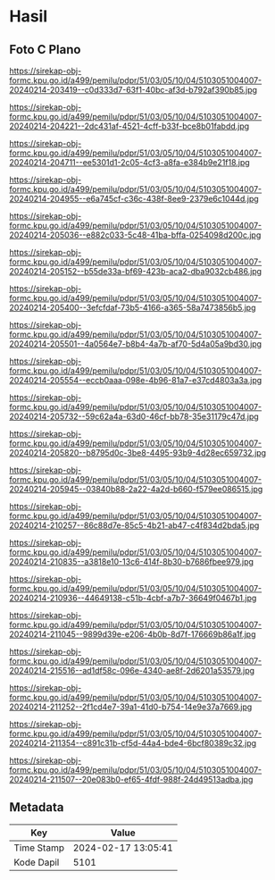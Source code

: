 # Hasil

## Foto C Plano

https://sirekap-obj-formc.kpu.go.id/a499/pemilu/pdpr/51/03/05/10/04/5103051004007-20240214-203419--c0d333d7-63f1-40bc-af3d-b792af390b85.jpg

https://sirekap-obj-formc.kpu.go.id/a499/pemilu/pdpr/51/03/05/10/04/5103051004007-20240214-204221--2dc431af-4521-4cff-b33f-bce8b01fabdd.jpg

https://sirekap-obj-formc.kpu.go.id/a499/pemilu/pdpr/51/03/05/10/04/5103051004007-20240214-204711--ee5301d1-2c05-4cf3-a8fa-e384b9e21f18.jpg

https://sirekap-obj-formc.kpu.go.id/a499/pemilu/pdpr/51/03/05/10/04/5103051004007-20240214-204955--e6a745cf-c36c-438f-8ee9-2379e6c1044d.jpg

https://sirekap-obj-formc.kpu.go.id/a499/pemilu/pdpr/51/03/05/10/04/5103051004007-20240214-205036--e882c033-5c48-41ba-bffa-0254098d200c.jpg

https://sirekap-obj-formc.kpu.go.id/a499/pemilu/pdpr/51/03/05/10/04/5103051004007-20240214-205152--b55de33a-bf69-423b-aca2-dba9032cb486.jpg

https://sirekap-obj-formc.kpu.go.id/a499/pemilu/pdpr/51/03/05/10/04/5103051004007-20240214-205400--3efcfdaf-73b5-4166-a365-58a7473856b5.jpg

https://sirekap-obj-formc.kpu.go.id/a499/pemilu/pdpr/51/03/05/10/04/5103051004007-20240214-205501--4a0564e7-b8b4-4a7b-af70-5d4a05a9bd30.jpg

https://sirekap-obj-formc.kpu.go.id/a499/pemilu/pdpr/51/03/05/10/04/5103051004007-20240214-205554--eccb0aaa-098e-4b96-81a7-e37cd4803a3a.jpg

https://sirekap-obj-formc.kpu.go.id/a499/pemilu/pdpr/51/03/05/10/04/5103051004007-20240214-205732--59c62a4a-63d0-46cf-bb78-35e31179c47d.jpg

https://sirekap-obj-formc.kpu.go.id/a499/pemilu/pdpr/51/03/05/10/04/5103051004007-20240214-205820--b8795d0c-3be8-4495-93b9-4d28ec659732.jpg

https://sirekap-obj-formc.kpu.go.id/a499/pemilu/pdpr/51/03/05/10/04/5103051004007-20240214-205945--03840b88-2a22-4a2d-b660-f579ee086515.jpg

https://sirekap-obj-formc.kpu.go.id/a499/pemilu/pdpr/51/03/05/10/04/5103051004007-20240214-210257--86c88d7e-85c5-4b21-ab47-c4f834d2bda5.jpg

https://sirekap-obj-formc.kpu.go.id/a499/pemilu/pdpr/51/03/05/10/04/5103051004007-20240214-210835--a3818e10-13c6-414f-8b30-b7686fbee979.jpg

https://sirekap-obj-formc.kpu.go.id/a499/pemilu/pdpr/51/03/05/10/04/5103051004007-20240214-210936--44649138-c51b-4cbf-a7b7-36649f0467b1.jpg

https://sirekap-obj-formc.kpu.go.id/a499/pemilu/pdpr/51/03/05/10/04/5103051004007-20240214-211045--9899d39e-e206-4b0b-8d7f-176669b86a1f.jpg

https://sirekap-obj-formc.kpu.go.id/a499/pemilu/pdpr/51/03/05/10/04/5103051004007-20240214-215516--ad1df58c-096e-4340-ae8f-2d6201a53579.jpg

https://sirekap-obj-formc.kpu.go.id/a499/pemilu/pdpr/51/03/05/10/04/5103051004007-20240214-211252--2f1cd4e7-39a1-41d0-b754-14e9e37a7669.jpg

https://sirekap-obj-formc.kpu.go.id/a499/pemilu/pdpr/51/03/05/10/04/5103051004007-20240214-211354--c891c31b-cf5d-44a4-bde4-6bcf80389c32.jpg

https://sirekap-obj-formc.kpu.go.id/a499/pemilu/pdpr/51/03/05/10/04/5103051004007-20240214-211507--20e083b0-ef65-4fdf-988f-24d49513adba.jpg


## Metadata

| Key        | Value               |
| ---------- | ------------------- |
| Time Stamp | 2024-02-17 13:05:41 |
| Kode Dapil | 5101                |



